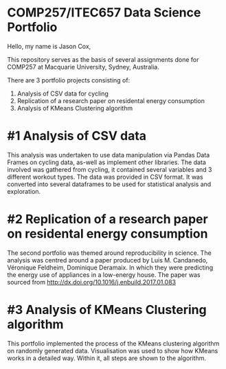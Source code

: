 COMP257/ITEC657 Data Science Portfolio 
===

Hello, my name is Jason Cox,

This repository serves as the basis of several assignments done for COMP257 at Macquarie University, Sydney, Australia. 

There are 3 portfolio projects consisting of:

1. Analysis of CSV data for cycling
2. Replication of a research paper on residental energy consumption
3. Analysis of KMeans Clustering algorithm

#1 Analysis of CSV data
==

This analysis was undertaken to use data manipulation via Pandas Data Frames on cycling data, as-well as implement other libraries. The data involved was gathered from cycling, it contained several variables and 3 different workout types. The data was provided in CSV format. It was converted into several dataframes to be used for statistical analysis and exploration.



#2 Replication of a research paper on residental energy consumption
==

The second portfolio was themed around reproducibility in science. The analysis was centred around a paper produced by Luis M. Candanedo, Véronique Feldheim, Dominique Deramaix. In which they were predicting the energy use of appliances in a low-energy house. The paper was sourced from http://dx.doi.org/10.1016/j.enbuild.2017.01.083

#3 Analysis of KMeans Clustering algorithm
==

This portfolio implemented the process of the KMeans clustering algorithm on randomly generated data. Visualisation was used to show how KMeans works in a detailed way. Within it, all steps are shown to the algorithm.